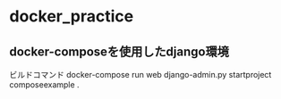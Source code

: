 # docker_practice

## docker-composeを使用したdjango環境
ビルドコマンド
docker-compose run web django-admin.py startproject composeexample .
